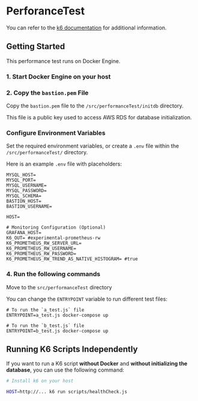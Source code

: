 # PerforanceTest

You can refer to the [k6 documentation](https://k6.io/) for additional information.

## Getting Started

This performance test runs on Docker Engine.

### 1. Start Docker Engine on your host

### 2. Copy the `bastion.pem` File

Copy the `bastion.pem` file to the `/src/performanceTest/initdb` directory. 

This file is a public key used to access AWS RDS for database initialization.

###  Configure Environment Variables

Set the required environment variables, or create a `.env` file within the `/src/performanceTest/` directory.

Here is an example `.env` file with placeholders:

```dotenv
MYSQL_HOST=
MYSQL_PORT=
MYSQL_USERNAME=
MYSQL_PASSWORD=
MYSQL_SCHEMA=
BASTION_HOST=
BASTION_USERNAME=

HOST=

# Monitoring Configuration (Optional)
GRAFANA_HOST=
K6_OUT= #experimental-prometheus-rw
K6_PROMETHEUS_RW_SERVER_URL=
K6_PROMETHEUS_RW_USERNAME=
K6_PROMETHEUS_RW_PASSWORD=
K6_PROMETHEUS_RW_TREND_AS_NATIVE_HISTOGRAM= #true
```

### 4. Run the following commands


Move to the `src/performanceTest` directory

You can change the `ENTRYPOINT` variable to run different test files:


```shell 
# To run the `a_test.js` file
ENTRYPOINT=a_test.js docker-compose up

# To run the `b_test.js` file
ENTRYPOINT=b_test.js docker-compose up
```


## Running K6 Scripts Independently

If you want to run a K6 script **without Docker** and **without initializing the database**, you can use the following command:


```sh
# Install k6 on your host

HOST=http://... k6 run scripts/healthCheck.js
```